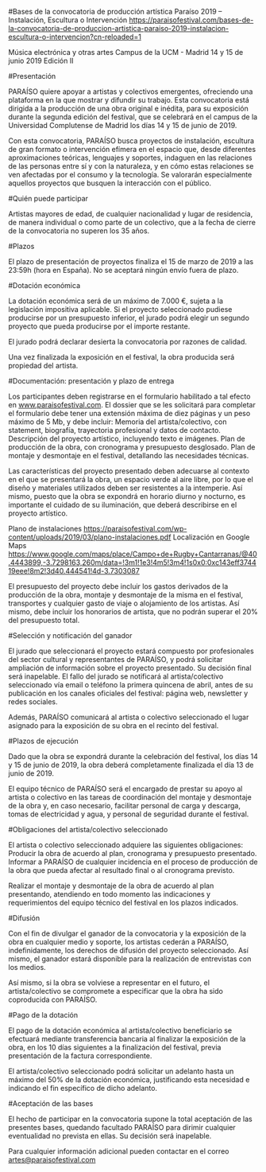 #Bases de la convocatoria de producción artística Paraíso 2019 – Instalación, Escultura o Intervención
https://paraisofestival.com/bases-de-la-convocatoria-de-produccion-artistica-paraiso-2019-instalacion-escultura-o-intervencion?cn-reloaded=1

Música electrónica y otras artes
Campus de la UCM - Madrid
14 y 15 de junio 2019
Edición II


#Presentación

PARAÍSO quiere apoyar a artistas y colectivos emergentes, ofreciendo una plataforma en la que mostrar y difundir su trabajo. Esta convocatoria está dirigida a la producción de una obra original e inédita, para su exposición durante la segunda edición del festival, que se celebrará en el campus de la Universidad Complutense de Madrid los días 14 y 15 de junio de 2019.

Con esta convocatoria, PARAÍSO busca proyectos de instalación, escultura de gran formato o intervención efímera en el espacio que, desde diferentes aproximaciones teóricas, lenguajes y soportes, indaguen en las relaciones de las personas entre sí y con la naturaleza, y en cómo estas relaciones se ven afectadas por el consumo y la tecnología. Se valorarán especialmente aquellos proyectos que busquen la interacción con el público.

     
#Quién puede participar

Artistas mayores de edad, de cualquier nacionalidad y lugar de residencia, de manera individual o como parte de un colectivo, que a la fecha de cierre de la convocatoria no superen los 35 años.

     
#Plazos

El plazo de presentación de proyectos finaliza el 15 de marzo de 2019 a las 23:59h (hora en España). No se aceptará ningún envío fuera de plazo.

     
#Dotación económica

La dotación económica será de un máximo de 7.000 €, sujeta a la legislación impositiva aplicable. Si el proyecto seleccionado pudiese producirse por un presupuesto inferior, el jurado podrá elegir un segundo proyecto que pueda producirse por el importe restante.

El jurado podrá declarar desierta la convocatoria por razones de calidad.

Una vez finalizada la exposición en el festival, la obra producida será propiedad del artista.

     
#Documentación: presentación y plazo de entrega

Los participantes deben registrarse en el formulario habilitado a tal efecto en www.paraisofestival.com. El dossier que se les solicitará para completar el formulario debe tener una extensión máxima de diez páginas y un peso máximo de 5 Mb, y debe incluir:
Memoria del artista/colectivo, con statement, biografía, trayectoria profesional y datos de contacto.
Descripción del proyecto artístico, incluyendo texto e imágenes.
Plan de producción de la obra, con cronograma y presupuesto desglosado.
Plan de montaje y desmontaje en el festival, detallando las necesidades técnicas.

     

Las características del proyecto presentado deben adecuarse al contexto en el que se presentará la obra, un espacio verde al aire libre, por lo que el diseño y materiales utilizados deben ser resistentes a la intemperie. Así mismo, puesto que la obra se expondrá en horario diurno y nocturno, es importante el cuidado de su iluminación, que deberá describirse en el proyecto artístico.

Plano de instalaciones https://paraisofestival.com/wp-content/uploads/2019/03/plano-instalaciones.pdf
Localización en Google Maps https://www.google.com/maps/place/Campo+de+Rugby+Cantarranas/@40.4443899,-3.7298163,260m/data=!3m1!1e3!4m5!3m4!1s0x0:0xc143eff374419eee!8m2!3d40.444541!4d-3.7303087

El presupuesto del proyecto debe incluir los gastos derivados de la producción de la obra, montaje y desmontaje de la misma en el festival, transportes y cualquier gasto de viaje o alojamiento de los artistas. Así mismo, debe incluir los honorarios de artista, que no podrán superar el 20% del presupuesto total.

     

#Selección y notificación del ganador

El jurado que seleccionará el proyecto estará compuesto por profesionales del sector cultural y representantes de PARAÍSO, y podrá solicitar ampliación de información sobre el proyecto presentado. Su decisión final será inapelable. El fallo del jurado se notificará al artista/colectivo seleccionado vía email o teléfono la primera quincena de abril, antes de su publicación en los canales oficiales del festival: página web, newsletter y redes sociales.

Además, PARAÍSO comunicará al artista o colectivo seleccionado el lugar asignado para la exposición de su obra en el recinto del festival.

     
#Plazos de ejecución

Dado que la obra se expondrá durante la celebración del festival, los días 14 y 15 de junio de 2019, la obra deberá completamente finalizada el día 13 de junio de 2019.

El equipo técnico de PARAÍSO será el encargado de prestar su apoyo al artista o colectivo en las tareas de coordinación del montaje y desmontaje de la obra y, en caso necesario, facilitar personal de carga y descarga, tomas de electricidad y agua, y personal de seguridad durante el festival.

     
#Obligaciones del artista/colectivo seleccionado

El artista o colectivo seleccionado adquiere las siguientes obligaciones:
Producir  la obra de acuerdo al plan, cronograma y presupuesto presentado.
Informar a PARAÍSO de cualquier incidencia en el proceso de producción de la obra que pueda afectar al resultado final o al cronograma previsto.

Realizar el montaje y desmontaje de la obra de acuerdo al plan presentando, atendiendo en todo momento las indicaciones y requerimientos del equipo técnico del festival en los plazos indicados.

     

     
#Difusión

Con el fin de divulgar el ganador de la convocatoria y la exposición de la obra en cualquier medio y soporte, los artistas cederán a PARAÍSO, indefinidamente, los derechos de difusión del proyecto seleccionado. Así mismo, el ganador estará disponible para la realización de entrevistas con los medios.

Así mismo, si la obra se volviese a representar en el futuro, el artista/colectivo se compromete a especificar que la obra ha sido coproducida con PARAÍSO.

     
#Pago de la dotación

El pago de la dotación económica al artista/colectivo beneficiario se efectuará mediante transferencia bancaria al finalizar la exposición de la obra, en los 10 días siguientes a la finalización del festival, previa presentación de la factura correspondiente.

El artista/colectivo seleccionado podrá solicitar un adelanto hasta un máximo del 50% de la dotación económica, justificando esta necesidad e indicando el fin específico de dicho adelanto.

     
#Aceptación de las bases

El hecho de participar en la convocatoria supone la total aceptación de las presentes bases, quedando facultado PARAÍSO para dirimir cualquier eventualidad no prevista en ellas. Su decisión será inapelable.

     

Para cualquier información adicional pueden contactar en el  correo artes@paraisofestival.com
